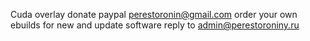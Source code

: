 Cuda overlay
donate paypal perestoronin@gmail.com
order your own ebuilds for new and update software
reply to admin@perestoroniny.ru
